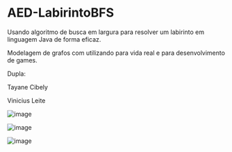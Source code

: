 # AED-LabirintoBFS
Usando algoritmo de busca em largura para resolver um labirinto em linguagem Java de forma eficaz.

Modelagem de grafos com utilizando para vida real e para desenvolvimento de games.

Dupla:

Tayane Cibely

Vinicius Leite 

![image](https://github.com/ViniciusLeiteCosta/AED-LabirintoBFS/assets/92338016/cc5beb78-9aeb-494b-97a6-294ccf6acb9e)

![image](https://github.com/ViniciusLeiteCosta/AED-LabirintoBFS/assets/92338016/74cd045b-ce4a-48ff-939f-e58f9a4fa1be)

![image](https://github.com/ViniciusLeiteCosta/AED-LabirintoBFS/assets/92338016/806a6abe-ab05-4647-8024-82da8b7828af)

